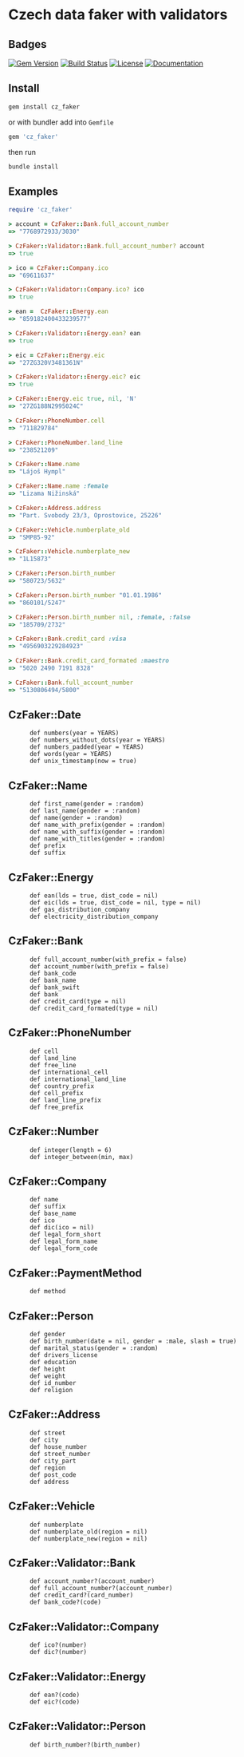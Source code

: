 # Czech data faker with validators

## Badges

[![Gem Version](https://badge.fury.io/rb/cz_faker.svg)](https://badge.fury.io/rb/cz_faker)
[![Build Status](https://travis-ci.org/eManPrague/cz_faker.svg?branch=master)](https://travis-ci.org/eManPrague/cz_faker)
[![License](https://img.shields.io/badge/license-MIT-blue.svg)](https://github.com/eManPrague/cz_faker/blob/master/LICENSE)
[![Documentation](https://img.shields.io/badge/docs-in%20progress-lightgrey.svg)](https://github.com/eManPrague/cz_faker/blob/master/README.MD)

## Install

```bash
gem install cz_faker
```

or with bundler add into `Gemfile`

```bash
gem 'cz_faker'
```

then run

```bash
bundle install
```

## Examples

```ruby
require 'cz_faker'

> account = CzFaker::Bank.full_account_number
=> "7768972933/3030"

> CzFaker::Validator::Bank.full_account_number? account
=> true

> ico = CzFaker::Company.ico
=> "69611637"

> CzFaker::Validator::Company.ico? ico
=> true

> ean =  CzFaker::Energy.ean
=> "859182400433239577"

> CzFaker::Validator::Energy.ean? ean
=> true

> eic = CzFaker::Energy.eic
=> "27ZG320V3481361N"

> CzFaker::Validator::Energy.eic? eic
=> true

> CzFaker::Energy.eic true, nil, 'N'
=> "27ZG188N2995024C"

> CzFaker::PhoneNumber.cell
=> "711829784"

> CzFaker::PhoneNumber.land_line
=> "238521209"

> CzFaker::Name.name
=> "Lájoš Hympl"

> CzFaker::Name.name :female
=> "Lizama Nižinská"

> CzFaker::Address.address
=> "Part. Svobody 23/3, Oprostovice, 25226"

> CzFaker::Vehicle.numberplate_old
=> "SMP85-92"

> CzFaker::Vehicle.numberplate_new
=> "1L15873"

> CzFaker::Person.birth_number
=> "580723/5632"

> CzFaker::Person.birth_number "01.01.1986"
=> "860101/5247"

> CzFaker::Person.birth_number nil, :female, :false
=> "185709/2732"

> CzFaker::Bank.credit_card :visa
=> "4956903229284923"

> CzFaker::Bank.credit_card_formated :maestro
=> "5020 2490 7191 8328"

> CzFaker::Bank.full_account_number
=> "5130806494/5800"
```

## CzFaker::Date

```
      def numbers(year = YEARS)
      def numbers_without_dots(year = YEARS)
      def numbers_padded(year = YEARS)
      def words(year = YEARS)
      def unix_timestamp(now = true)
```

## CzFaker::Name

```
      def first_name(gender = :random)
      def last_name(gender = :random)
      def name(gender = :random)
      def name_with_prefix(gender = :random)
      def name_with_suffix(gender = :random)
      def name_with_titles(gender = :random)
      def prefix
      def suffix
```

## CzFaker::Energy

```
      def ean(lds = true, dist_code = nil)
      def eic(lds = true, dist_code = nil, type = nil)
      def gas_distribution_company
      def electricity_distribution_company
```

## CzFaker::Bank

```
      def full_account_number(with_prefix = false)
      def account_number(with_prefix = false)
      def bank_code
      def bank_name
      def bank_swift
      def bank
      def credit_card(type = nil)
      def credit_card_formated(type = nil)
```      

## CzFaker::PhoneNumber

```
      def cell
      def land_line
      def free_line
      def international_cell
      def international_land_line
      def country_prefix
      def cell_prefix
      def land_line_prefix
      def free_prefix
```

## CzFaker::Number

```
      def integer(length = 6)
      def integer_between(min, max)
```

## CzFaker::Company

```
      def name
      def suffix
      def base_name
      def ico
      def dic(ico = nil)
      def legal_form_short
      def legal_form_name
      def legal_form_code
```

## CzFaker::PaymentMethod

```
      def method
```

## CzFaker::Person

```
      def gender
      def birth_number(date = nil, gender = :male, slash = true)
      def marital_status(gender = :random)
      def drivers_license
      def education
      def height
      def weight
      def id_number
      def religion
```

## CzFaker::Address

```
      def street
      def city
      def house_number
      def street_number
      def city_part
      def region
      def post_code
      def address
```      

## CzFaker::Vehicle

```
      def numberplate
      def numberplate_old(region = nil)
      def numberplate_new(region = nil)
```

## CzFaker::Validator::Bank

```
      def account_number?(account_number)
      def full_account_number?(account_number)
      def credit_card?(card_number)
      def bank_code?(code)
```


## CzFaker::Validator::Company

```
      def ico?(number)
      def dic?(number)
```

## CzFaker::Validator::Energy

```
      def ean?(code)
      def eic?(code)
```

## CzFaker::Validator::Person

```
      def birth_number?(birth_number)
```
